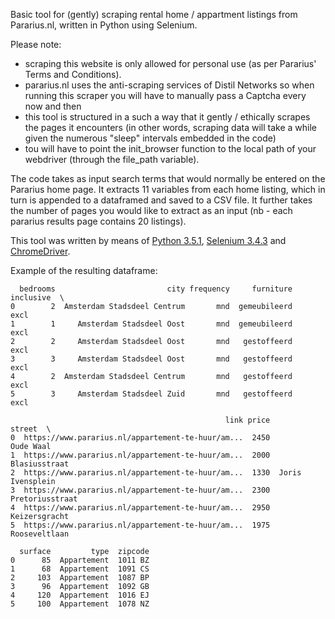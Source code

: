 Basic tool for (gently) scraping rental home / appartment listings from Pararius.nl, written in Python using Selenium.

Please note:

- scraping this website is only allowed for personal use (as per Pararius' Terms and Conditions).
- pararius.nl uses the anti-scraping services of Distil Networks so when running this scraper you will have to manually pass a Captcha every now and then
- this tool is structured in a such a way that it gently / ethically scrapes the pages it encounters (in other words, scraping data will take a while given the numerous "sleep" intervals embedded in the code)
- tou will have to point the init_browser function to the local path of your webdriver (through the file_path variable).

The code takes as input search terms that would normally be entered on the Pararius home page. It extracts 11 variables from each home listing, which in turn is appended to a dataframed and saved to a CSV file.
It further takes the number of pages you would like to extract as an input (nb - each pararius results page contains 20 listings).

This tool was written by means of [Python 3.5.1](https://www.python.org/downloads/release/python-351/), [Selenium 3.4.3](https://pypi.python.org/pypi/selenium) and [ChromeDriver](https://sites.google.com/a/chromium.org/chromedriver/).

Example of the resulting dataframe:

```
  bedrooms                         city frequency     furniture inclusive  \
0        2  Amsterdam Stadsdeel Centrum       mnd  gemeubileerd      excl
1        1     Amsterdam Stadsdeel Oost       mnd  gemeubileerd      excl
2        2     Amsterdam Stadsdeel Oost       mnd   gestoffeerd      excl
3        3     Amsterdam Stadsdeel Oost       mnd   gestoffeerd      excl
4        2  Amsterdam Stadsdeel Centrum       mnd   gestoffeerd      excl
5        3     Amsterdam Stadsdeel Zuid       mnd   gestoffeerd      excl

                                                link price            street  \
0  https://www.pararius.nl/appartement-te-huur/am...  2450         Oude Waal
1  https://www.pararius.nl/appartement-te-huur/am...  2000     Blasiusstraat
2  https://www.pararius.nl/appartement-te-huur/am...  1330  Joris Ivensplein
3  https://www.pararius.nl/appartement-te-huur/am...  2300   Pretoriusstraat
4  https://www.pararius.nl/appartement-te-huur/am...  2950     Keizersgracht
5  https://www.pararius.nl/appartement-te-huur/am...  1975     Rooseveltlaan

  surface         type  zipcode
0      85  Appartement  1011 BZ
1      68  Appartement  1091 CS
2     103  Appartement  1087 BP
3      96  Appartement  1092 GB
4     120  Appartement  1016 EJ
5     100  Appartement  1078 NZ
```
